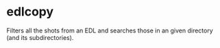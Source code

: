 # edlcopy

Filters all the shots from an EDL and searches those in an given directory (and its subdirectories).

